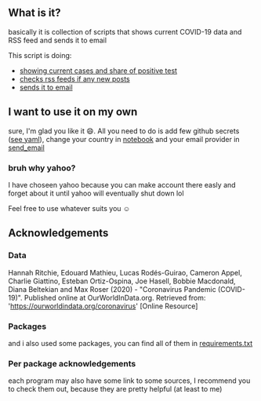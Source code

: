 ## What is it?
basically it is collection of scripts that shows current COVID-19 data and RSS feed and sends it to email

This script is doing:
- [showing current cases and share of positive test](covid-stats.ipynb)
- [checks rss feeds if any new posts](get_feed.py)
- [sends it to email](send_email.pys)

## I want to use it on my own 
sure, I'm glad you like it 😄. All you need to do is add few github secrets ([see yaml](.github/workflows/main.yml)), change your country in [notebook](covid_stats.ipynb) and your email provider in [send_email](send_email.py) 

### bruh why yahoo?
I have choseen yahoo because you can make account there easly and forget about it until yahoo will eventually shut down lol

Feel free to use whatever suits you ☺️

## Acknowledgements
### Data
Hannah Ritchie, Edouard Mathieu, Lucas Rodés-Guirao, Cameron Appel, Charlie Giattino, Esteban Ortiz-Ospina, Joe Hasell, Bobbie Macdonald, Diana Beltekian and Max Roser (2020) - "Coronavirus Pandemic (COVID-19)". Published online at OurWorldInData.org. Retrieved from: 'https://ourworldindata.org/coronavirus' [Online Resource]

### Packages
and i also used some packages, you can find all of them in [requirements.txt](requirements.txt)

### Per package acknowledgements
each program may also have some link to some sources, I recommend you to check them out, because they are pretty helpful (at least to me)